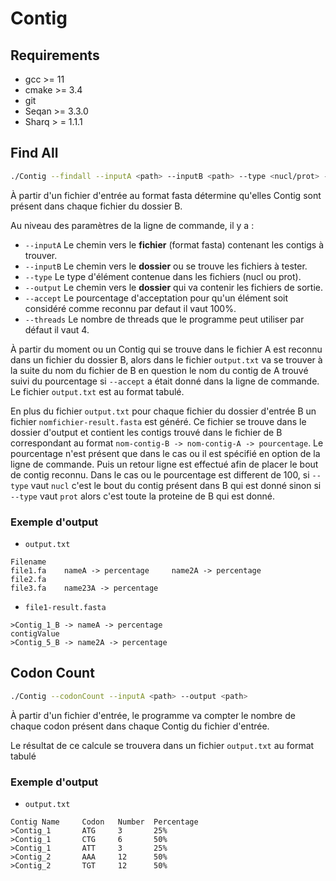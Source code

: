 # Contig

## Requirements

- gcc >= 11
- cmake >= 3.4
- git
- Seqan >= 3.3.0
- Sharq > = 1.1.1

## Find All

```bash
./Contig --findall --inputA <path> --inputB <path> --type <nucl/prot> --output <path> [--accept <percentage>] [--threads <number>]
```

À partir d'un fichier d'entrée au format fasta détermine qu'elles Contig sont présent dans chaque fichier du dossier B.

Au niveau des paramètres de la ligne de commande, il y a :
- `--inputA` Le chemin vers le __fichier__ (format fasta) contenant les contigs à trouver. 
- `--inputB` Le chemin vers le __dossier__ ou se trouve les fichiers à tester.
- `--type` Le type d'élément contenue dans les fichiers (nucl ou prot).
- `--output` Le chemin vers le __dossier__ qui va contenir les fichiers de sortie.
- `--accept` Le pourcentage d'acceptation pour qu'un élément soit considéré comme reconnu par defaut il vaut 100%.
- `--threads` Le nombre de threads que le programme peut utiliser par défaut il vaut 4.

À partir du moment ou un Contig qui se trouve dans le fichier A est reconnu dans un fichier du dossier B,
alors dans le fichier `output.txt` va se trouver à la suite du nom du fichier de B en question le nom du contig
de A trouvé suivi du pourcentage si `--accept` a était donné dans la ligne de commande.
Le fichier `output.txt` est au format tabulé.

En plus du fichier `output.txt` pour chaque fichier du dossier d'entrée B un fichier `nomfichier-result.fasta` 
est généré. Ce fichier se trouve dans le dossier d'output et contient les contigs trouvé dans le fichier de B 
correspondant au format `nom-contig-B -> nom-contig-A -> pourcentage`. Le pourcentage n'est présent que dans le 
cas ou il est spécifié en option de la ligne de commande. Puis un retour ligne est effectué afin de placer le bout
de contig reconnu. Dans le cas ou le pourcentage est different de 100, si `--type` vaut `nucl` c'est le bout du contig
présent dans B qui est donné sinon si `--type` vaut `prot` alors c'est toute la proteine de B qui est donné.

### Exemple d'output
- `output.txt`
```text
Filename
file1.fa    nameA -> percentage     name2A -> percentage
file2.fa
file3.fa    name23A -> percentage
```
- `file1-result.fasta`
```text
>Contig_1_B -> nameA -> percentage
contigValue
>Contig_5_B -> name2A -> percentage
```

## Codon Count

```bash
./Contig --codonCount --inputA <path> --output <path>
```

À partir d'un fichier d'entrée, le programme va compter le nombre de chaque codon présent dans chaque
Contig du fichier d'entrée.

Le résultat de ce calcule se trouvera dans un fichier `output.txt` au format tabulé 

### Exemple d'output
- `output.txt`
```text
Contig Name     Codon   Number  Percentage
>Contig_1       ATG     3       25%
>Contig_1       CTG     6       50%
>Contig_1       ATT     3       25%
>Contig_2       AAA     12      50%
>Contig_2       TGT     12      50%
```

